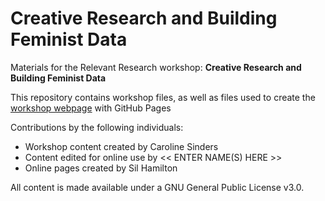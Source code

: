 # Creative Research and Building Feminist Data
Materials for the Relevant Research workshop: **Creative Research and Building Feminist Data**  

This repository contains workshop files, as well as files used to create the [workshop webpage](https://scds.github.io/building-feminist-data/) with GitHub Pages   


Contributions by the following individuals: 
- Workshop content created by Caroline Sinders
- Content edited for online use by << ENTER NAME(S) HERE >> 
- Online pages created by Sil Hamilton


  
All content is made available under a GNU General Public License v3.0.
